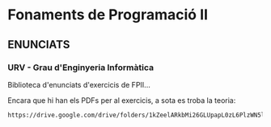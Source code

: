 # Fonaments de Programació II  
## ENUNCIATS    
### URV - Grau d'Enginyeria Informàtica  


Biblioteca d'enunciats d'exercicis de FPII...

Encara que hi han els PDFs per al exercicis, a sota es troba la teoria:

```bash
https://drive.google.com/drive/folders/1kZeelARkbMi26GLUpapL0zL6PlzWN5lz?usp=sharing
